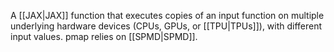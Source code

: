 
A [[JAX|JAX]] function that executes copies of an input function
on multiple underlying hardware devices
(CPUs, GPUs, or [[TPU|TPUs]]), with different input values.
pmap relies on [[SPMD|SPMD]].

